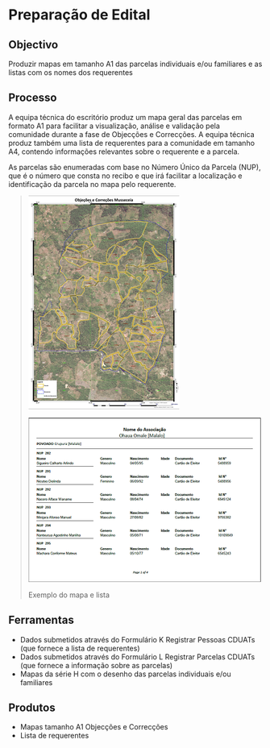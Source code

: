 # Preparação de Edital

## Objectivo

Produzir mapas em tamanho A1 das parcelas individuais e/ou familiares e as listas com os nomes dos requerentes

## Processo

A equipa técnica do escritório produz um mapa geral das parcelas em formato A1 para facilitar a visualização, análise e validação pela comunidade durante a fase de Objecções e Correcções. A equipa técnica produz também uma lista de requerentes para a comunidade em tamanho A4, contendo informações relevantes sobre o requerente e a parcela.

As parcelas são enumeradas com base no Número Único da Parcela \(NUP\), que é o número que consta no recibo e que irá facilitar a localização e identificação da parcela no mapa pelo requerente.

> ![](../.gitbook/assets/occ.png)
>
> ![](../.gitbook/assets/occlist.PNG)
>
> Exemplo do mapa e lista

## Ferramentas

* Dados submetidos através do Formulário K Registrar Pessoas CDUATs \(que fornece a lista de requerentes\)
* Dados submetidos através do Formulário L Registrar Parcelas CDUATs  \(que fornece a informação sobre as parcelas\)
* Mapas da série H com o desenho das parcelas individuais e/ou familiares

## Produtos

* Mapas tamanho A1 Objecções e Correcções
* Lista de requerentes 

